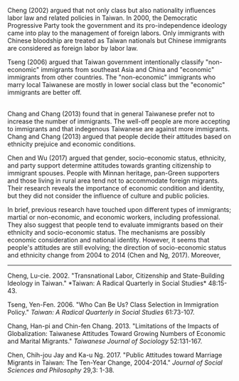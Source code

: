 Cheng (2002) argued that not only class but also nationality influences labor law and related policies in Taiwan. In 2000, the Democratic Progressive Party took the government and its pro-independence ideology came into play to the management of foreign labors. Only immigrants with Chinese bloodship are treated as Taiwan nationals but Chinese immigrants are considered as foreign labor by labor law.   

Tseng (2006) argued that Taiwan government intentionally classify "non-economic" immigrants from southeast Asia and China and "economic" immigrants from other countries. The "non-economic" immigrants who marry local Taiwanese are mostly in lower social class but the "economic" immigrants are better off.      
   

Chang and Chang (2013) found that in general Taiwanese prefer not to increase the number of immigrants. The well-off people are more accepting to immigrants and that indegenous Taiwanese are against more immigrants. Chang and Chang (2013) argued that people decide their attitudes based on ethnicity prejuice and economic conditions.      

Chen and Wu (2017) argued that gender, socio-economic status, ethnicity, and party support determine attitudes towards granting citizenship to immigrant spouses. People with Minnan heritage, pan-Green supporters and those living in rural area tend not to accommodate foreign migrants. Their research reveals the importance of economic condition and identity, but they did not consider the influence of culture and public policies.  

In brief, previous research have touched upon different types of immigrants; martial or non-economic, and economic workers, including professional. They also suggest that people tend to evaluate immigrants based on their ethnicity and socio-economic status. The mechanisms are possibly economic consideration and national identity. However, it seems that people's attitudes are still evolving; the direction of socio-economic status and ethnicity change from 2004 to 2014 (Chen and Ng, 2017). Moreover, 

<hr>
Cheng, Lu-cie. 2002. "Transnational Labor, Citizenship and State-Building Ideology in Taiwan."  *Taiwan: A Radical Quarterly in Social Studies* 48:15-43.   

Tseng, Yen-Fen. 2006. "Who Can Be Us? Class Selection in Immigration Policy." *Taiwan: A Radical Quarterly in Social Studies* 61:73-107.    

Chang, Han-pi and Chin-fen Chang. 2013. "Limitations of the Impacts of Globalization: Taiwanese Attitudes Toward Growing Numbers of Economic and Marital Migrants." *Taiwanese Journal of Sociology* 52:131-167.     

Chen, Chih-jou Jay and Ka-u Ng. 2017. "Public Attitudes toward Marriage Migrants in Taiwan: The Ten-Year Change, 2004-2014." *Journal of Social Sciences and Philosophy* 29,3: 1-38.    


